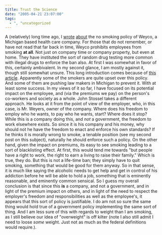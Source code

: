 ```yaml
---
title: Trust the Science
date: "2005-04-21 23:07:00"
tags:
  - ", "uncategorized
---
```

<p> A (relatively) long time ago, I <a href="view.php?date=20050125-1135">wrote</a> <a href="view.php?date=20050127-1430">about</a> the no smoking policy of Weyco, a Michigan based
health care company.  For those that do not remember, or have
not read that far back in time, Weyco prohibits employees from
smoking <strong>at all</strong>.  Not just on company time or
company property, but even at home.  They have instituted the sort
of random drug testing more common with illegal drugs to enforce
the ban also.  At first I was somewhat in favor of this, certainly
ambivalent.  In my second glance, I am mostly against it, though
still somewhat unsure.  This long introduction comes because of <a href="http://www.townhall.com/columnists/GuestColumns/Stossel20050420.shtml">this
article</a>.  Apparently some of the smokers are quite upset over
this policy.  And some of them are pushing law makers in Michigan
to prevent it.  With at least some success.  In my views of it so
far, I have focused on its potential impact on the employee, and
(via the premiums we pay) on the person's co-workers and society
as a whole.  John Stossel takes a different approach.  He looks
at it from the point of view of the employer, who, in this case,
is Mr. Weyers, owner of the company.  Where does his freedom to
employ who he wants, to pay who he wants, start?  Where does it stop?
While this is a company doing this, and <em>not</em> a government,
the freedom to work elsewhere exists.  So since it is his company
and his money, why should not he have the freedom to enact and
enforce his own standards?  If he thinks it is morally wrong to
smoke, a tenable position (see my second post on this subject),
naturally he should enforce such a policy.  On the other hand,
given the impact on premiums, its easy to see smoking leading to a
sort of blacklisting effect.  At first, this would tend me towards
"but people have a right to work, the right to earn a living to
raise their family."  Which is true, they do.  But this is not a
life-time ban; they simply have to quit smoking, something that
would be good for them anyway.  So in that sense, it is much like
saying the alcoholic needs to get help and get in control of his
addiction before he will be able to hold a job, something that is
eminently reasonable, and eminently common sensical.  So I guess my
overall conclusion is that since this <strong>is</strong> a company,
and not a government, and in light of the premium impact on others,
and in light of the need to respect the employer's freedom and
responsibilities as well as the employee's, it appears that this
sort of policy is justifiable.  I do am not so sure the same thing
would hold true of a government policy implementing the same sort
of thing.  And I am less sure of this with regards to weight than
I am smoking, as I still believe our idea of "overweight" is off
kilter (note I also still admit I need to loose <em>some</em> weight.
Just not as much as the federal definitions would require.).</p>

